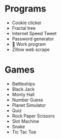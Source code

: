 # Programs

- Cookie clicker
- Fractal tree
- Internet Speed Tweet
- Password generator
- 💼 Work program 
- Zillow web scrape


# Games

- Battleships
- Black Jack
- Monty Hall
- Number Guess
- Planet Simulator
- Quiz 
- Rock Paper Scissors
- Slot Machine
- Snake
- Tic Tac Toe
